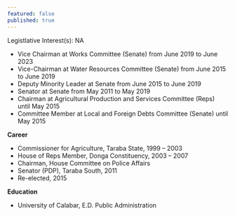 ```yaml
---
featured: false
published: true
---
```

Legistlative Interest(s): NA

* Vice Chairman at Works Committee (Senate) from June 2019 to June 2023
* Vice-Chairman at Water Resources Committee (Senate) from June 2015 to June 2019
* Deputy Minority Leader at Senate from June 2015 to June 2019
* Senator at Senate from May 2011 to May 2019
* Chairman at Agricultural Production and Services Committee (Reps) until May 2015
* Committee Member at Local and Foreign Debts Committee (Senate) until May 2015

**Career**

* Commissioner for Agriculture, Taraba State, 1999 – 2003
* House of Reps Member, Donga Constituency, 2003 – 2007
* Chairman, House Committee on Police Affairs
* Senator (PDP), Taraba South, 2011
* Re-elected, 2015

**Education**

* University of Calabar, E.D. Public Administration

